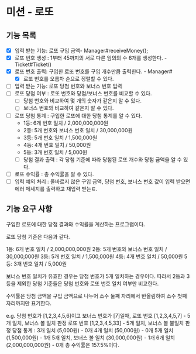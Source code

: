 # 미션 - 로또 

## 기능 목록

- [x] 입력 받는 기능: 로또 구입 금액- Manager#receiveMoney();
- [x] 로또 번호 생성 : 1부터 45까지의 서로 다른 임의의 수 6개를 생성한다. - Ticket#Ticket() 
- [x] 로또 번호 출력: 구입한 로또 번호를 구입 개수만큼 출력한다. - Manager#
  - [x] 로또 번호를 오름차 순으로 정렬할 수 있다. 
- [ ] 입력 받는 기능: 로또 당첨 번호와 보너스 번호 입력
- [ ] 로또 당첨 여부 : 로또 번호와 당첨/보너스 번호를 비교할 수 있다.
  - [ ] 당첨 번호와 비교하여 몇 개의 숫자가 같은지 알 수 있다. 
  - [ ] 보너스 번호와 비교하여 같은지 알 수 있다.
- [ ] 로또 당첨 통계 : 구입한 로또에 대한 당첨 통계를 알 수 있다.
  - 1등: 6개 번호 일치 / 2,000,000,000원
  - 2등: 5개 번호와 보너스 번호 일치 / 30,000,000원
  - 3등: 5개 번호 일치 / 1,500,000원
  - 4등: 4개 번호 일치 / 50,000원
  - 5등: 3개 번호 일치 / 5,000원
  - [ ] 당첨 결과 출력 : 각 당첨 기준에 따라 당첨된 로또 개수와 당첨 금액을 알 수 있다.
- [ ] 로또 수익률 : 총 수익률을 알 수 있다.
- [ ] 입력 예외 처리 : 올바르지 않은 구입 금액, 당첨 번호, 보너스 번호 값이 입력 받으면 에러 메세지를 출력하고 재입력 받는ㅌ.

## 기능 요구 사항

구입한 로또에 대한 당첨 결과와 수익률을 계산하는 프로그램이다. 

로또 당첨 기준은 다음과 같다.

1등: 6개 번호 일치 / 2,000,000,000원
2등: 5개 번호와 보너스 번호 일치 / 30,000,000원
3등: 5개 번호 일치 / 1,500,000원
4등: 4개 번호 일치 / 50,000원
5등: 3개 번호 일치 / 5,000원

보너스 번호 일치가 유효한 경우는 당첨 번호가 5개 일치하는 경우이다. 
따라서 2등과 3등을 제외한 당첨 기준들은 당첨 번호와 로또 번호 일치 여부만 비교한다.

수익률은 당첨 금액을 구입 금액으로 나누어 소수 둘째 자리에서 반올림하여 소수 첫째 자리까지만 표기한다.

e.g. 당첨 번호가 [1,2,3,4,5,6]이고 보너스 번호가 [7]일때, 
로또 번호 [1,2,3,4,5,7] - 5개 일치, 보너스 볼 일치 판정
로또 번호 [1,2,3,4,5,33] - 5개 일치, 보너스 볼 불일치 판정
당첨 통계 :
3개 일치 (5,000원) - 0개
4개 일치 (50,000원) - 0개
5개 일치 (1,500,000원) - 1개
5개 일치, 보너스 볼 일치 (30,000,000원) - 1개
6개 일치 (2,000,000,000원) - 0개
총 수익률은 157.5%이다.